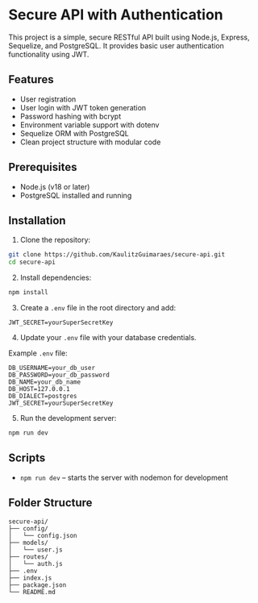 # Secure API with Authentication

This project is a simple, secure RESTful API built using Node.js, Express, Sequelize, and PostgreSQL. It provides basic user authentication functionality using JWT.

## Features

- User registration
- User login with JWT token generation
- Password hashing with bcrypt
- Environment variable support with dotenv
- Sequelize ORM with PostgreSQL
- Clean project structure with modular code

## Prerequisites

- Node.js (v18 or later)
- PostgreSQL installed and running

## Installation

1. Clone the repository:

```bash
git clone https://github.com/KaulitzGuimaraes/secure-api.git
cd secure-api
```

2. Install dependencies:

```bash
npm install
```

3. Create a `.env` file in the root directory and add:

```env
JWT_SECRET=yourSuperSecretKey
```

4. Update your `.env` file with your database credentials.

Example `.env` file:

```env
DB_USERNAME=your_db_user
DB_PASSWORD=your_db_password
DB_NAME=your_db_name
DB_HOST=127.0.0.1
DB_DIALECT=postgres
JWT_SECRET=yourSuperSecretKey
```

5. Run the development server:

```bash
npm run dev
```

## Scripts

- `npm run dev` – starts the server with nodemon for development

## Folder Structure

```
secure-api/
├── config/
│   └── config.json
├── models/
│   └── user.js
├── routes/
│   └── auth.js
├── .env
├── index.js
├── package.json
└── README.md
```
